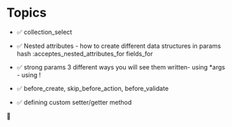 # Topics
- ✅ collection_select
- ✅ Nested attributes - how to create different data 
structures in params hash
:acceptes_nested_attributes_for
fields_for

- ✅ strong params 3 different ways you will see them written- using *args - using ! 
- ✅ before_create, skip_before_action, before_validate

- ✅ defining custom setter/getter method

🎉



